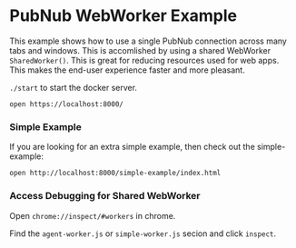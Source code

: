 # PubNub WebWorker Example

This example shows how to use a single PubNub connection across many tabs and windows.
This is accomlished by using a shared WebWorker `SharedWorker()`.
This is great for reducing resources used for web apps.
This makes the end-user experience faster and more pleasant.

`./start` to start the docker server.

```shell
open https://localhost:8000/
```

### Simple Example

If you are looking for an extra simple example,
then check out the simple-example:

```shell
open http://localhost:8000/simple-example/index.html
```

### Access Debugging for Shared WebWorker

Open `chrome://inspect/#workers` in chrome.

Find the `agent-worker.js` or `simple-worker.js` secion and click `inspect`.
